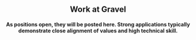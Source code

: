 <br><br><br>
<center><b><h2>Work at Gravel</h2></b></center>

<center><h4>     As positions open, they will be posted here. Strong applications typically demonstrate close alignment of values and high technical skill.</h4></center>
